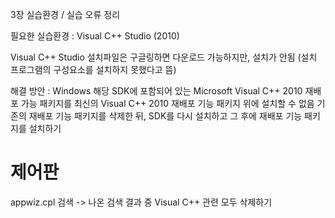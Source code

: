 3장 실습환경 / 실습 오류 정리

필요한 실습환경 : Visual C++ Studio (2010)

Visual C++ Studio 설치파일은 구글링하면 다운로드 가능하지만, 설치가 안됨
(설치 프로그램의 구성요소를 설치하지 못했다고 뜸)

해결 방안 : 
Windows 해당 SDK에 포함되어 있는 Microsoft Visual C++ 2010 재배포 가능 패키지를 최신의 Visual C++ 2010 재배포 기능 패키지 위에 설치할 수 없음
기존의 재배포 기능 패키지를 삭제한 뒤, SDK를 다시 설치하고 그 후에 재배포 기능 패키지를 설치하기

# 제어판
appwiz.cpl 검색 -> 나온 검색 결과 중 Visual C++ 관련 모두 삭제하기
